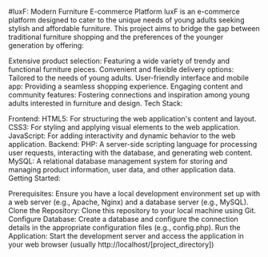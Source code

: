#luxF: Modern Furniture E-commerce Platform
luxF is an e-commerce platform designed to cater to the unique needs of young adults seeking stylish and affordable furniture. This project aims to bridge the gap between traditional furniture shopping and the preferences of the younger generation by offering:

Extensive product selection: Featuring a wide variety of trendy and functional furniture pieces.
Convenient and flexible delivery options: Tailored to the needs of young adults.
User-friendly interface and mobile app: Providing a seamless shopping experience.
Engaging content and community features: Fostering connections and inspiration among young adults interested in furniture and design.
Tech Stack:

Frontend:
HTML5: For structuring the web application's content and layout.
CSS3: For styling and applying visual elements to the web application.
JavaScript: For adding interactivity and dynamic behavior to the web application.
Backend:
PHP: A server-side scripting language for processing user requests, interacting with the database, and generating web content.
MySQL: A relational database management system for storing and managing product information, user data, and other application data.
Getting Started:

Prerequisites: Ensure you have a local development environment set up with a web server (e.g., Apache, Nginx) and a database server (e.g., MySQL).
Clone the Repository: Clone this repository to your local machine using Git.
Configure Database: Create a database and configure the connection details in the appropriate configuration files (e.g., config.php).
Run the Application: Start the development server and access the application in your web browser (usually http://localhost/[project_directory])
